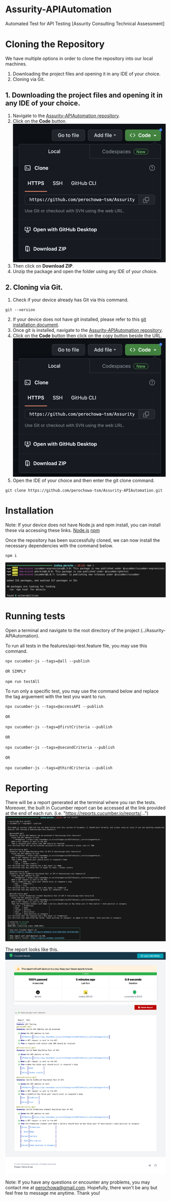 # Assurity-APIAutomation
 Automated Test for API Testing [Assurity Consulting Technical Assessment]

# Cloning the Repository
We have multiple options in order to clone the repository into our local machines. 
1. Downloading the project files and opening it in any IDE of your choice.
2. Cloning via Git.

## 1. Downloading the project files and opening it in any IDE of your choice.
1. Navigate to the [Assurity-APIAutomation repository](https://github.com/perochowa-tsm/Assurity-APIAutomation).
2. Click on the **Code** button.
![Cloning via Download](images/clone.png)
3. Then click on **Download ZIP**.
3. Unzip the package and open the folder using any IDE of your choice.

## 2. Cloning via Git.
1. Check if your device already has Git via this command.
```
git --version
```
2. If your device does not have git installed, please refer to this [git installation document](https://git-scm.com/book/en/v2/Getting-Started-Installing-Git).
3. Once git is installed, navigate to the [Assurity-APIAutomation repository](https://github.com/perochowa-tsm/Assurity-APIAutomation).
2. Click on the **Code** button then click on the copy button beside the URL.
![Cloning via HTTPS](images/clone.png)
3. Open the IDE of your choice and then enter the git clone command. 
```
git clone https://github.com/perochowa-tsm/Assurity-APIAutomation.git
```

# Installation
Note: If your device does not have Node.js and npm install, you can install these via accessing these links. 
[Node.js](https://nodejs.org/en/download)
[npm](https://docs.npmjs.com/downloading-and-installing-node-js-and-npm)

Once the repository has been successfully cloned, we can now install the necessary dependencies with the command below. 
```
npm i
```
![Installation of Dependencies](images/installation.png)

# Running tests
Open a terminal and navigate to the root directory of the project (../Assurity-APIAutomation). 

To run all tests in the features/api-test.feature file, you may use this command. 
```
npx cucumber-js --tags=@all --publish

OR SIMPLY

npm run testAll
```

To run only a specific test, you may use the command below and replace the tag arguement with the test you want to run. 

```
npx cucumber-js --tags=@accessAPI --publish

OR

npx cucumber-js --tags=@firstCriteria --publish

OR

npx cucumber-js --tags=@secondCriteria --publish

OR

npx cucumber-js --tags=@thirdCriteria --publish
```

# Reporting
There will be a report generated at the terminal where you ran the tests. Moreover, the built in Cucumber report can be accessed at the link provided at the end of each run. (i.e. "https://reports.cucumber.io/reports/...")
![Successful Run](images/successfulRun.png)

The report looks like this. 
![Sample Report](images/sampleReport.png)

Note: If you have any questions or encounter any problems, you may contact me at perochowa@gmail.com. Hopefully, there won't be any but feel free to message me anytime. Thank you! 